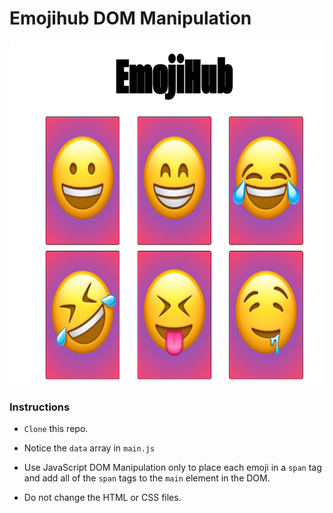 # Emojihub DOM Manipulation

<img src="assets/emoji-page.png" alt="emoji page" width="700" height="550">

### Instructions

- `Clone` this repo.

- Notice the `data` array in `main.js`

- Use JavaScript DOM Manipulation only to place each emoji in a `span` tag and add all of the `span` tags to the `main` element in the DOM.

- Do not change the HTML or CSS files.
